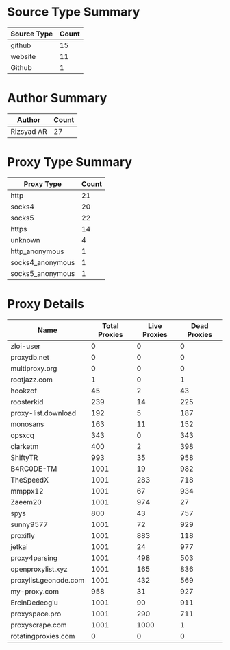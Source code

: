 # Source Type Summary

| Source Type | Count |
|-------------|-------|
| github | 15 |
| website | 11 |
| Github | 1 |


# Author Summary

| Author | Count |
|--------|-------|
| Rizsyad AR | 27 |


# Proxy Type Summary

| Proxy Type | Count |
|------------|-------|
| http | 21 |
| socks4 | 20 |
| socks5 | 22 |
| https | 14 |
| unknown | 4 |
| http_anonymous | 1 |
| socks4_anonymous | 1 |
| socks5_anonymous | 1 |


# Proxy Details

| Name | Total Proxies | Live Proxies | Dead Proxies |
|------|---------------|--------------|---------------|
| zloi-user | 0 | 0 | 0 |
| proxydb.net | 0 | 0 | 0 |
| multiproxy.org | 0 | 0 | 0 |
| rootjazz.com | 1 | 0 | 1 |
| hookzof | 45 | 2 | 43 |
| roosterkid | 239 | 14 | 225 |
| proxy-list.download | 192 | 5 | 187 |
| monosans | 163 | 11 | 152 |
| opsxcq | 343 | 0 | 343 |
| clarketm | 400 | 2 | 398 |
| ShiftyTR | 993 | 35 | 958 |
| B4RC0DE-TM | 1001 | 19 | 982 |
| TheSpeedX | 1001 | 283 | 718 |
| mmppx12 | 1001 | 67 | 934 |
| Zaeem20 | 1001 | 974 | 27 |
| spys | 800 | 43 | 757 |
| sunny9577 | 1001 | 72 | 929 |
| proxifly | 1001 | 883 | 118 |
| jetkai | 1001 | 24 | 977 |
| proxy4parsing | 1001 | 498 | 503 |
| openproxylist.xyz | 1001 | 165 | 836 |
| proxylist.geonode.com | 1001 | 432 | 569 |
| my-proxy.com | 958 | 31 | 927 |
| ErcinDedeoglu | 1001 | 90 | 911 |
| proxyspace.pro | 1001 | 290 | 711 |
| proxyscrape.com | 1001 | 1000 | 1 |
| rotatingproxies.com | 0 | 0 | 0 |
